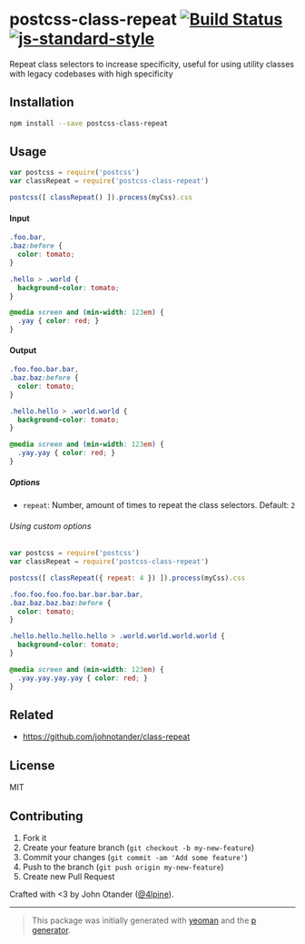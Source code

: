 # postcss-class-repeat [![Build Status](https://secure.travis-ci.org/johnotander/postcss-class-repeat.png?branch=master)](https://travis-ci.org/johnotander/postcss-class-repeat) [![js-standard-style](https://img.shields.io/badge/code%20style-standard-brightgreen.svg?style=flat)](https://github.com/feross/standard)

Repeat class selectors to increase specificity, useful for using utility classes with legacy codebases with high specificity

## Installation

```bash
npm install --save postcss-class-repeat
```

## Usage

```javascript
var postcss = require('postcss')
var classRepeat = require('postcss-class-repeat')

postcss([ classRepeat() ]).process(myCss).css
```

#### Input

```css
.foo.bar,
.baz:before {
  color: tomato;
}

.hello > .world {
  background-color: tomato;
}

@media screen and (min-width: 123em) {
  .yay { color: red; }
}
```

#### Output

```css
.foo.foo.bar.bar,
.baz.baz:before {
  color: tomato;
}

.hello.hello > .world.world {
  background-color: tomato;
}

@media screen and (min-width: 123em) {
  .yay.yay { color: red; }
}
```

##### Options

- `repeat`: Number, amount of times to repeat the class selectors. Default: `2`

###### Using custom options

```javascript
var postcss = require('postcss')
var classRepeat = require('postcss-class-repeat')

postcss([ classRepeat({ repeat: 4 }) ]).process(myCss).css
```

```css
.foo.foo.foo.foo.bar.bar.bar.bar,
.baz.baz.baz.baz:before {
  color: tomato;
}

.hello.hello.hello.hello > .world.world.world.world {
  background-color: tomato;
}

@media screen and (min-width: 123em) {
  .yay.yay.yay.yay { color: red; }
}
```

## Related

* <https://github.com/johnotander/class-repeat>

## License

MIT

## Contributing

1. Fork it
2. Create your feature branch (`git checkout -b my-new-feature`)
3. Commit your changes (`git commit -am 'Add some feature'`)
4. Push to the branch (`git push origin my-new-feature`)
5. Create new Pull Request

Crafted with <3 by John Otander ([@4lpine](https://twitter.com/4lpine)).

***

> This package was initially generated with [yeoman](http://yeoman.io) and the [p generator](https://github.com/johnotander/generator-p.git).
